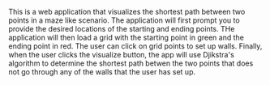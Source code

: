 This is a web application that visualizes the shortest path between two points in a maze like scenario. The application will first prompt you to provide the desired locations of the starting and ending points. THe application will then load a grid with the starting point in green and the ending point in red. The user can click on grid points to set up walls. Finally, when the user clicks the visualize button, the app will use Djikstra's algorithm to determine the shortest path betwen the two points that does not go through any of the walls that the user has set up. 